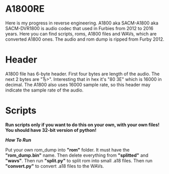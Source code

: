 # A1800RE
Here is my progress in reverse engineering. A1800 aka SACM-A1800 aka SACM-DVR1800 is audio codec that used in Furbies from 2012 to 2016 years. Here you can find scripts, roms, A1800 files and WAVs, which are converted A1800 ones. The audio and rom dump is ripped from Furby 2012.

# Header
A1800 file has 6-byte header. First four bytes are length of the audio. The next 2 bytes are "Ђ>". Interesting that in hex it's "80 3E" which is 16000 in decimal. The A1800 also uses 16000 sample rate, so this header may indicate the sample rate of the audio.

# Scripts
**Run scripts only if you want to do this on your own, with your own files!**
**You should have 32-bit version of python!**

***How To Run***

Put your own rom_dump into **"rom"** folder. It must have the **"rom_dump.bin"** name. Then delete everything from **"splitted"** and **"wavs"**. Then run **"split.py"** to split rom into small .a18 files. Then run **"convert.py"** to convert .a18 files to the WAVs.
